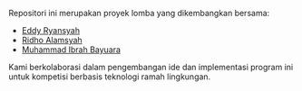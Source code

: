 Repositori ini merupakan proyek lomba yang dikembangkan bersama:

- [Eddy Ryansyah](https://github.com/eddyryansyah)
- [Ridho Alamsyah](https://github.com/ridhoalamsyah22)
- [Muhammad Ibrah Bayuara](https://github.com/Bayuara)

Kami berkolaborasi dalam pengembangan ide dan implementasi program ini untuk kompetisi berbasis teknologi ramah lingkungan.
